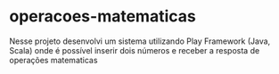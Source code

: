 # operacoes-matematicas
Nesse projeto desenvolvi um sistema utilizando Play Framework (Java, Scala) onde é possível inserir dois números e receber a resposta de operações matematicas 
